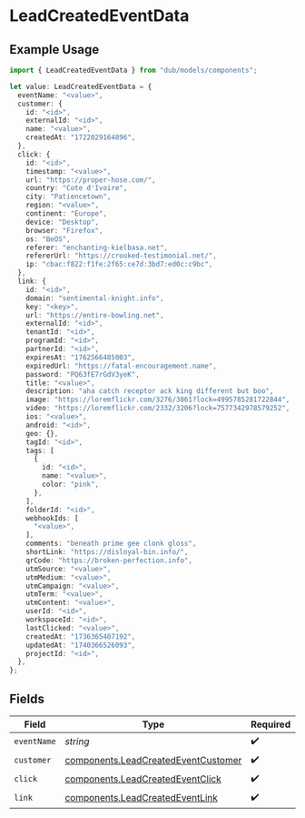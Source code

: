 # LeadCreatedEventData

## Example Usage

```typescript
import { LeadCreatedEventData } from "dub/models/components";

let value: LeadCreatedEventData = {
  eventName: "<value>",
  customer: {
    id: "<id>",
    externalId: "<id>",
    name: "<value>",
    createdAt: "1722029164896",
  },
  click: {
    id: "<id>",
    timestamp: "<value>",
    url: "https://proper-hose.com/",
    country: "Cote d'Ivoire",
    city: "Patiencetown",
    region: "<value>",
    continent: "Europe",
    device: "Desktop",
    browser: "Firefox",
    os: "BeOS",
    referer: "enchanting-kielbasa.net",
    refererUrl: "https://crooked-testimonial.net/",
    ip: "cbac:f822:f1fe:2f65:ce7d:3bd7:ed0c:c9bc",
  },
  link: {
    id: "<id>",
    domain: "sentimental-knight.info",
    key: "<key>",
    url: "https://entire-bowling.net",
    externalId: "<id>",
    tenantId: "<id>",
    programId: "<id>",
    partnerId: "<id>",
    expiresAt: "1762566485003",
    expiredUrl: "https://fatal-encouragement.name",
    password: "PQ63fE7rGdV3yeK",
    title: "<value>",
    description: "aha catch receptor ack king different but boo",
    image: "https://loremflickr.com/3276/3861?lock=4995785281722844",
    video: "https://loremflickr.com/2332/3206?lock=7577342978579252",
    ios: "<value>",
    android: "<id>",
    geo: {},
    tagId: "<id>",
    tags: [
      {
        id: "<id>",
        name: "<value>",
        color: "pink",
      },
    ],
    folderId: "<id>",
    webhookIds: [
      "<value>",
    ],
    comments: "beneath prime gee clonk gloss",
    shortLink: "https://disloyal-bin.info/",
    qrCode: "https://broken-perfection.info",
    utmSource: "<value>",
    utmMedium: "<value>",
    utmCampaign: "<value>",
    utmTerm: "<value>",
    utmContent: "<value>",
    userId: "<id>",
    workspaceId: "<id>",
    lastClicked: "<value>",
    createdAt: "1736365407192",
    updatedAt: "1740366526093",
    projectId: "<id>",
  },
};
```

## Fields

| Field                                                                                      | Type                                                                                       | Required                                                                                   | Description                                                                                |
| ------------------------------------------------------------------------------------------ | ------------------------------------------------------------------------------------------ | ------------------------------------------------------------------------------------------ | ------------------------------------------------------------------------------------------ |
| `eventName`                                                                                | *string*                                                                                   | :heavy_check_mark:                                                                         | N/A                                                                                        |
| `customer`                                                                                 | [components.LeadCreatedEventCustomer](../../models/components/leadcreatedeventcustomer.md) | :heavy_check_mark:                                                                         | N/A                                                                                        |
| `click`                                                                                    | [components.LeadCreatedEventClick](../../models/components/leadcreatedeventclick.md)       | :heavy_check_mark:                                                                         | N/A                                                                                        |
| `link`                                                                                     | [components.LeadCreatedEventLink](../../models/components/leadcreatedeventlink.md)         | :heavy_check_mark:                                                                         | N/A                                                                                        |